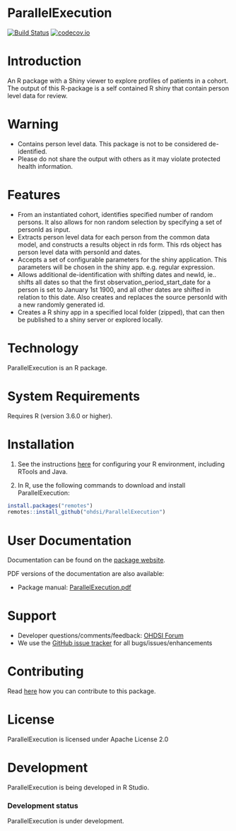 ParallelExecution
================


[![Build Status](https://github.com/OHDSI/ParallelExecution/workflows/R-CMD-check/badge.svg)](https://github.com/OHDSI/ParallelExecution/actions?query=workflow%3AR-CMD-check)
[![codecov.io](https://codecov.io/github/OHDSI/ParallelExecution/coverage.svg?branch=main)](https://codecov.io/github/OHDSI/ParallelExecution?branch=main)

Introduction
============

An R package with a Shiny viewer to explore profiles of patients in a cohort. The output of this R-package is a self contained R shiny that contain person level data for review. 

Warning
========

- Contains person level data. This package is not to be considered de-identified.
- Please do not share the output with others as it may violate protected health information.

Features
========

- From an instantiated cohort, identifies specified number of random persons. It also allows for non random selection by specifying a set of personId as input.
- Extracts person level data for each person from the common data model, and constructs a results object in rds form. This rds object has person level data with personId and dates.
- Accepts a set of configurable parameters for the shiny application. This parameters will be chosen in the shiny app. e.g. regular expression.
- Allows additional de-identification with shifting dates and newId, ie.. shifts all dates so that the first observation_period_start_date for a person is set to January 1st 1900, and all other dates are shifted in relation to this date. Also creates and replaces the source personId with a new randomly generated id.
- Creates a R shiny app in a specified local folder (zipped), that can then be published to a shiny server or explored locally.

Technology
============
ParallelExecution is an R package.

System Requirements
============
Requires R (version 3.6.0 or higher). 

Installation
=============
1. See the instructions [here](https://ohdsi.github.io/Hades/rSetup.html) for configuring your R environment, including RTools and Java.

2. In R, use the following commands to download and install ParallelExecution:

  ```r
  install.packages("remotes")
  remotes::install_github("ohdsi/ParallelExecution")
  ```

User Documentation
==================
Documentation can be found on the [package website](https://ohdsi.github.io/ParallelExecution).

PDF versions of the documentation are also available:
* Package manual: [ParallelExecution.pdf](https://raw.githubusercontent.com/OHDSI/ParallelExecution/main/extras/ParallelExecution.pdf)

Support
=======
* Developer questions/comments/feedback: <a href="http://forums.ohdsi.org/c/developers">OHDSI Forum</a>
* We use the <a href="https://github.com/OHDSI/ParallelExecution/issues">GitHub issue tracker</a> for all bugs/issues/enhancements

Contributing
============
Read [here](https://ohdsi.github.io/Hades/contribute.html) how you can contribute to this package.

License
=======
ParallelExecution is licensed under Apache License 2.0

Development
===========
ParallelExecution is being developed in R Studio.

### Development status

ParallelExecution is under development.
